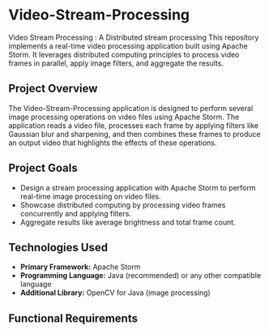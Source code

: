 # Video-Stream-Processing
Video Stream Processing :  A Distributed stream processing
This repository implements a real-time video processing application built using Apache Storm. It leverages distributed computing principles to process video frames in parallel, apply image filters, and aggregate the results.

## Project Overview

The Video-Stream-Processing application is designed to perform several image processing operations on video files using Apache Storm. The application reads a video file, processes each frame by applying filters like Gaussian blur and sharpening, and then combines these frames to produce an output video that highlights the effects of these operations.


## Project Goals

* Design a stream processing application with Apache Storm to perform real-time image processing on video files.
* Showcase distributed computing by processing video frames concurrently and applying filters.
* Aggregate results like average brightness and total frame count.

## Technologies Used

* **Primary Framework:** Apache Storm
* **Programming Language:** Java (recommended) or any other compatible language
* **Additional Library:** OpenCV for Java (image processing)

## Functional Requirements


